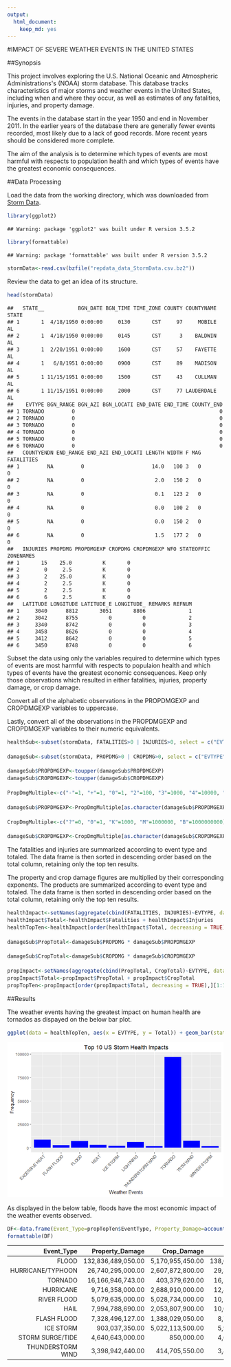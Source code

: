 ```yaml
---
output: 
  html_document: 
    keep_md: yes
---
```

#IMPACT OF SEVERE WEATHER EVENTS IN THE UNITED STATES

##Synopsis

This project involves exploring the U.S. National Oceanic and Atmospheric Administrations's (NOAA) storm database. This database tracks characteristics of major storms and weather events in the United States, including when and where they occur, as well as estimates of any fatalities, injuries, and property damage.

The events in the database start in the year 1950 and end in November 2011. In the earlier years of the database there are generally fewer events recorded, most likely due to a lack of good records. More recent years should be considered more complete.

The aim of the analysis is to determine which types of events are most harmful with respects to population health and which types of events have the greatest economic consequences.

##Data Processing

Load the data from the working directory, which was downloaded from [Storm Data](https://d396qusza40orc.cloudfront.net/repdata%2Fdata%2FStormData.csv.bz2).


```r
library(ggplot2)
```

```
## Warning: package 'ggplot2' was built under R version 3.5.2
```

```r
library(formattable)
```

```
## Warning: package 'formattable' was built under R version 3.5.2
```

```r
stormData<-read.csv(bzfile("repdata_data_StormData.csv.bz2"))
```

Review the data to get an idea of its structure.


```r
head(stormData)
```

```
##   STATE__           BGN_DATE BGN_TIME TIME_ZONE COUNTY COUNTYNAME STATE
## 1       1  4/18/1950 0:00:00     0130       CST     97     MOBILE    AL
## 2       1  4/18/1950 0:00:00     0145       CST      3    BALDWIN    AL
## 3       1  2/20/1951 0:00:00     1600       CST     57    FAYETTE    AL
## 4       1   6/8/1951 0:00:00     0900       CST     89    MADISON    AL
## 5       1 11/15/1951 0:00:00     1500       CST     43    CULLMAN    AL
## 6       1 11/15/1951 0:00:00     2000       CST     77 LAUDERDALE    AL
##    EVTYPE BGN_RANGE BGN_AZI BGN_LOCATI END_DATE END_TIME COUNTY_END
## 1 TORNADO         0                                               0
## 2 TORNADO         0                                               0
## 3 TORNADO         0                                               0
## 4 TORNADO         0                                               0
## 5 TORNADO         0                                               0
## 6 TORNADO         0                                               0
##   COUNTYENDN END_RANGE END_AZI END_LOCATI LENGTH WIDTH F MAG FATALITIES
## 1         NA         0                      14.0   100 3   0          0
## 2         NA         0                       2.0   150 2   0          0
## 3         NA         0                       0.1   123 2   0          0
## 4         NA         0                       0.0   100 2   0          0
## 5         NA         0                       0.0   150 2   0          0
## 6         NA         0                       1.5   177 2   0          0
##   INJURIES PROPDMG PROPDMGEXP CROPDMG CROPDMGEXP WFO STATEOFFIC ZONENAMES
## 1       15    25.0          K       0                                    
## 2        0     2.5          K       0                                    
## 3        2    25.0          K       0                                    
## 4        2     2.5          K       0                                    
## 5        2     2.5          K       0                                    
## 6        6     2.5          K       0                                    
##   LATITUDE LONGITUDE LATITUDE_E LONGITUDE_ REMARKS REFNUM
## 1     3040      8812       3051       8806              1
## 2     3042      8755          0          0              2
## 3     3340      8742          0          0              3
## 4     3458      8626          0          0              4
## 5     3412      8642          0          0              5
## 6     3450      8748          0          0              6
```

Subset the data using only the variables required to determine which types of events are most harmful with respects to populaion health and which types of events have the greatest economic consequences. Keep only those observations which resulted in either fatalities, injuries, property damage, or crop damage.

Convert all of the alphabetic observations in the PROPDMGEXP and CROPDMGEXP variables to uppercase.

Lastly, convert all of the observations in the PROPDMGEXP and CROPDMGEXP variables to their numeric equivalents.


```r
healthSub<-subset(stormData, FATALITIES>0 | INJURIES>0, select = c("EVTYPE", "FATALITIES", "INJURIES"))

damageSub<-subset(stormData, PROPDMG>0 | CROPDMG>0, select = c("EVTYPE", "PROPDMG", "PROPDMGEXP", "CROPDMG", "CROPDMGEXP"))

damageSub$PROPDMGEXP<-toupper(damageSub$PROPDMGEXP)
damageSub$CROPDMGEXP<-toupper(damageSub$CROPDMGEXP)

PropDmgMultiple<-c("-"=1, "+"=1, "0"=1, "2"=100, "3"=1000, "4"=10000, "5"=100000, "6"=1000000, "7"=10000000, "H"=100, "K"=1000, "M"=1000000, "B"=1000000000)

damageSub$PROPDMGEXP<-PropDmgMultiple[as.character(damageSub$PROPDMGEXP)]

CropDmgMultiple<-c("?"=0, "0"=1, "K"=1000, "M"=1000000, "B"=1000000000)

damageSub$CROPDMGEXP<-CropDmgMultiple[as.character(damageSub$CROPDMGEXP)]
```

The fatalities and injuries are summarized according to event type and totaled. The data frame is then sorted  in descending order based on the total column, retaining only the top ten results.

The property and crop damage figures are multiplied by their corresponding exponents. The products are summarized according to event type and totaled. The data frame is then sorted in descending order based on the total column, retaining only the top ten results.


```r
healthImpact<-setNames(aggregate(cbind(FATALITIES, INJURIES)~EVTYPE, data = healthSub, sum), c("EVTYPE", "Fatalities", "Injuries"))
healthImpact$Total<-healthImpact$Fatalities + healthImpact$Injuries
healthTopTen<-healthImpact[order(healthImpact$Total, decreasing = TRUE),][1:10,]

damageSub$PropTotal<-damageSub$PROPDMG * damageSub$PROPDMGEXP

damageSub$CropTotal<-damageSub$CROPDMG * damageSub$CROPDMGEXP

propImpact<-setNames(aggregate(cbind(PropTotal, CropTotal)~EVTYPE, data = damageSub, sum), c("EventType", "PropTotal", "CropTotal"))
propImpact$Total<-propImpact$PropTotal + propImpact$CropTotal
propTopTen<-propImpact[order(propImpact$Total, decreasing = TRUE),][1:10,]
```

##Results

The weather events having the greatest impact on human health are tornados as dispayed on the below bar plot.


```r
ggplot(data = healthTopTen, aes(x = EVTYPE, y = Total)) + geom_bar(stat = "identity", fill = "blue") + xlab("Weather Events") + ylab("Frequency") + ggtitle("Top 10 US Storm Health Impacts") + theme(plot.title = element_text(hjust = 0.5), axis.text.x = element_text(angle = 45, hjust = 1))
```

![](NOAA_files/figure-html/unnamed-chunk-5-1.png)<!-- -->

As displayed in the below table, floods have the most economic impact of the weather events observed.


```r
DF<-data.frame(Event_Type=propTopTen$EventType, Property_Damage=accounting(propTopTen$PropTotal), Crop_Damage=accounting(propTopTen$CropTotal), Total_Damage=accounting(propTopTen$Total))
formattable(DF)
```


<table class="table table-condensed">
 <thead>
  <tr>
   <th style="text-align:right;"> Event_Type </th>
   <th style="text-align:right;"> Property_Damage </th>
   <th style="text-align:right;"> Crop_Damage </th>
   <th style="text-align:right;"> Total_Damage </th>
  </tr>
 </thead>
<tbody>
  <tr>
   <td style="text-align:right;"> FLOOD </td>
   <td style="text-align:right;"> 132,836,489,050.00 </td>
   <td style="text-align:right;"> 5,170,955,450.00 </td>
   <td style="text-align:right;"> 138,007,444,500.00 </td>
  </tr>
  <tr>
   <td style="text-align:right;"> HURRICANE/TYPHOON </td>
   <td style="text-align:right;"> 26,740,295,000.00 </td>
   <td style="text-align:right;"> 2,607,872,800.00 </td>
   <td style="text-align:right;"> 29,348,167,800.00 </td>
  </tr>
  <tr>
   <td style="text-align:right;"> TORNADO </td>
   <td style="text-align:right;"> 16,166,946,743.00 </td>
   <td style="text-align:right;"> 403,379,620.00 </td>
   <td style="text-align:right;"> 16,570,326,363.00 </td>
  </tr>
  <tr>
   <td style="text-align:right;"> HURRICANE </td>
   <td style="text-align:right;"> 9,716,358,000.00 </td>
   <td style="text-align:right;"> 2,688,910,000.00 </td>
   <td style="text-align:right;"> 12,405,268,000.00 </td>
  </tr>
  <tr>
   <td style="text-align:right;"> RIVER FLOOD </td>
   <td style="text-align:right;"> 5,079,635,000.00 </td>
   <td style="text-align:right;"> 5,028,734,000.00 </td>
   <td style="text-align:right;"> 10,108,369,000.00 </td>
  </tr>
  <tr>
   <td style="text-align:right;"> HAIL </td>
   <td style="text-align:right;"> 7,994,788,690.00 </td>
   <td style="text-align:right;"> 2,053,807,900.00 </td>
   <td style="text-align:right;"> 10,048,596,590.00 </td>
  </tr>
  <tr>
   <td style="text-align:right;"> FLASH FLOOD </td>
   <td style="text-align:right;"> 7,328,496,127.00 </td>
   <td style="text-align:right;"> 1,388,029,050.00 </td>
   <td style="text-align:right;"> 8,716,525,177.00 </td>
  </tr>
  <tr>
   <td style="text-align:right;"> ICE STORM </td>
   <td style="text-align:right;"> 903,037,350.00 </td>
   <td style="text-align:right;"> 5,022,113,500.00 </td>
   <td style="text-align:right;"> 5,925,150,850.00 </td>
  </tr>
  <tr>
   <td style="text-align:right;"> STORM SURGE/TIDE </td>
   <td style="text-align:right;"> 4,640,643,000.00 </td>
   <td style="text-align:right;"> 850,000.00 </td>
   <td style="text-align:right;"> 4,641,493,000.00 </td>
  </tr>
  <tr>
   <td style="text-align:right;"> THUNDERSTORM WIND </td>
   <td style="text-align:right;"> 3,398,942,440.00 </td>
   <td style="text-align:right;"> 414,705,550.00 </td>
   <td style="text-align:right;"> 3,813,647,990.00 </td>
  </tr>
</tbody>
</table>
